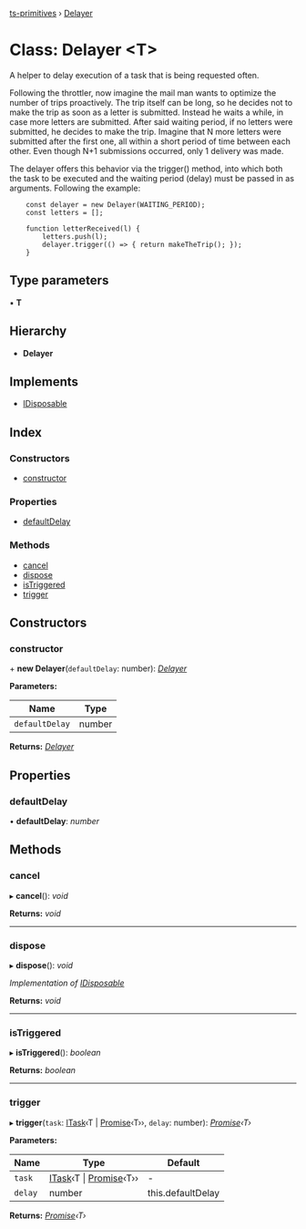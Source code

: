 [ts-primitives](../README.md) › [Delayer](delayer.md)

# Class: Delayer <**T**>

A helper to delay execution of a task that is being requested often.

Following the throttler, now imagine the mail man wants to optimize the number of
trips proactively. The trip itself can be long, so he decides not to make the trip
as soon as a letter is submitted. Instead he waits a while, in case more
letters are submitted. After said waiting period, if no letters were submitted, he
decides to make the trip. Imagine that N more letters were submitted after the first
one, all within a short period of time between each other. Even though N+1
submissions occurred, only 1 delivery was made.

The delayer offers this behavior via the trigger() method, into which both the task
to be executed and the waiting period (delay) must be passed in as arguments. Following
the example:

		const delayer = new Delayer(WAITING_PERIOD);
		const letters = [];

		function letterReceived(l) {
			letters.push(l);
			delayer.trigger(() => { return makeTheTrip(); });
		}

## Type parameters

▪ **T**

## Hierarchy

* **Delayer**

## Implements

* [IDisposable](../interfaces/idisposable.md)

## Index

### Constructors

* [constructor](delayer.md#constructor)

### Properties

* [defaultDelay](delayer.md#defaultdelay)

### Methods

* [cancel](delayer.md#cancel)
* [dispose](delayer.md#dispose)
* [isTriggered](delayer.md#istriggered)
* [trigger](delayer.md#trigger)

## Constructors

###  constructor

\+ **new Delayer**(`defaultDelay`: number): *[Delayer](delayer.md)*

**Parameters:**

Name | Type |
------ | ------ |
`defaultDelay` | number |

**Returns:** *[Delayer](delayer.md)*

## Properties

###  defaultDelay

• **defaultDelay**: *number*

## Methods

###  cancel

▸ **cancel**(): *void*

**Returns:** *void*

___

###  dispose

▸ **dispose**(): *void*

*Implementation of [IDisposable](../interfaces/idisposable.md)*

**Returns:** *void*

___

###  isTriggered

▸ **isTriggered**(): *boolean*

**Returns:** *boolean*

___

###  trigger

▸ **trigger**(`task`: [ITask](../interfaces/itask.md)‹T | [Promise](../interfaces/cancelablepromise.md#promise)‹T››, `delay`: number): *[Promise](../interfaces/cancelablepromise.md#promise)‹T›*

**Parameters:**

Name | Type | Default |
------ | ------ | ------ |
`task` | [ITask](../interfaces/itask.md)‹T &#124; [Promise](../interfaces/cancelablepromise.md#promise)‹T›› | - |
`delay` | number | this.defaultDelay |

**Returns:** *[Promise](../interfaces/cancelablepromise.md#promise)‹T›*
